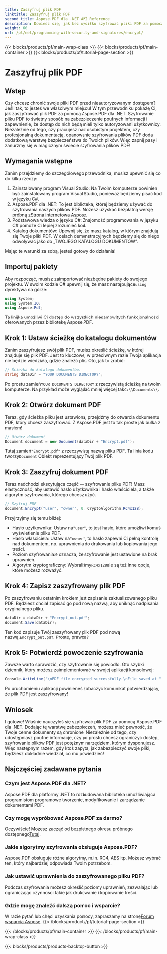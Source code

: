 ```yaml
---
title: Zaszyfruj plik PDF
linktitle: Zaszyfruj plik PDF
second_title: Aspose.PDF dla .NET API Reference
description: Dowiedz się, jak bez wysiłku szyfrować pliki PDF za pomocą Aspose.PDF dla .NET. Zabezpiecz poufne informacje dzięki naszemu prostemu przewodnikowi krok po kroku.
weight: 60
url: /pl/net/programming-with-security-and-signatures/encrypt/
---
```


{{< blocks/products/pf/main-wrap-class >}}
{{< blocks/products/pf/main-container >}}
{{< blocks/products/pf/tutorial-page-section >}}

# Zaszyfruj plik PDF

## Wstęp

Czy chcesz chronić swoje pliki PDF przed nieautoryzowanym dostępem? Jeśli tak, to jesteś we właściwym miejscu! W tym przewodniku pokażę Ci, jak zaszyfrować plik PDF za pomocą Aspose.PDF dla .NET. Szyfrowanie pliku PDF to świetny sposób na zabezpieczenie poufnych informacji i zapewnienie, że dostęp do nich będą mieli tylko autoryzowani użytkownicy. Niezależnie od tego, czy pracujesz nad osobistym projektem, czy profesjonalną dokumentacją, opanowanie szyfrowania plików PDF doda dodatkową warstwę bezpieczeństwa do Twoich plików. Więc zapnij pasy i zanurzmy się w magicznym świecie szyfrowania plików PDF!

## Wymagania wstępne

Zanim przejdziemy do szczegółowego przewodnika, musisz upewnić się co do kilku rzeczy:

1. Zainstalowany program Visual Studio: Na Twoim komputerze powinien być zainstalowany program Visual Studio, ponieważ będziemy pisać kod w języku C#.
2.  Aspose.PDF dla .NET: To jest biblioteka, której będziemy używać do szyfrowania naszych plików PDF. Możesz uzyskać bezpłatną wersję próbną z[Strona internetowa Aspose](https://releases.aspose.com/).
3. Podstawowa wiedza o języku C#: Znajomość programowania w języku C# pomoże Ci lepiej zrozumieć kod.
4. Katalog dokumentów: Upewnij się, że masz katalog, w którym znajdują się Twoje pliki PDF. W celach demonstracyjnych będziemy się do niego odwoływać jako do „TWOJEGO KATALOGU DOKUMENTÓW”.

Mając te warunki za sobą, jesteś gotowy do działania!

## Importuj pakiety

 Aby rozpocząć, musisz zaimportować niezbędne pakiety do swojego projektu. W swoim kodzie C# upewnij się, że masz następujące`using` dyrektywa na górze:

```csharp
using System;
using System.IO;
using Aspose.Pdf;
```

Ta linijka umożliwi Ci dostęp do wszystkich niesamowitych funkcjonalności oferowanych przez bibliotekę Aspose.PDF.

## Krok 1: Ustaw ścieżkę do katalogu dokumentów

Zanim zaszyfrujesz swój plik PDF, musisz określić ścieżkę, w której znajduje się plik PDF. Jest to kluczowe; w przeciwnym razie Twoja aplikacja nie będzie wiedziała, gdzie znaleźć plik. Oto, jak to zrobić:

```csharp
// Ścieżka do katalogu dokumentów.
string dataDir = "YOUR DOCUMENTS DIRECTORY";
```

 Po prostu zamień`YOUR DOCUMENTS DIRECTORY` z rzeczywistą ścieżką na twoim komputerze. Na przykład może wyglądać mniej więcej tak`C:\\Documents\\`.

## Krok 2: Otwórz dokument PDF

Teraz, gdy ścieżka pliku jest ustawiona, przejdźmy do otwarcia dokumentu PDF, który chcesz zaszyfrować. Z Aspose.PDF jest to tak proste jak bułka z masłem!

```csharp
// Otwórz dokument
Document document = new Document(dataDir + "Encrypt.pdf");
```

 Tutaj zamień`"Encrypt.pdf"` z rzeczywistą nazwą pliku PDF. Ta linia kodu tworzy`Document` Obiekt reprezentujący Twój plik PDF.

## Krok 3: Zaszyfruj dokument PDF

Teraz nadchodzi ekscytująca część — szyfrowanie pliku PDF! Masz elastyczność, aby ustawić hasło użytkownika i hasło właściciela, a także algorytm szyfrowania, którego chcesz użyć.

```csharp
// Szyfruj PDF
document.Encrypt("user", "owner", 0, CryptoAlgorithm.RC4x128);
```

Przyjrzyjmy się temu bliżej:
-  Hasło użytkownika: Ustaw na`"user"`, to jest hasło, które umożliwi komuś wyświetlenie pliku PDF.
-  Hasło właściciela: Ustaw na`"owner"`, to hasło zapewni Ci pełną kontrolę nad dokumentem, np. uprawnienia do drukowania lub kopiowania jego treści.
-  Poziom szyfrowania:`0` oznacza, że szyfrowanie jest ustawione na brak uprawnień.
-  Algorytm kryptograficzny: Wybraliśmy`RC4x128`ale są też inne opcje, które możesz rozważyć.

## Krok 4: Zapisz zaszyfrowany plik PDF

Po zaszyfrowaniu ostatnim krokiem jest zapisanie zaktualizowanego pliku PDF. Będziesz chciał zapisać go pod nową nazwą, aby uniknąć nadpisania oryginalnego pliku.

```csharp
dataDir = dataDir + "Encrypt_out.pdf";
document.Save(dataDir);
```

 Ten kod zapisuje Twój zaszyfrowany plik PDF pod nową nazwą,`Encrypt_out.pdf`. Proste, prawda?

## Krok 5: Potwierdź powodzenie szyfrowania

Zawsze warto sprawdzić, czy szyfrowanie się powiodło. Oto szybki dziennik, który możesz zaimplementować w swojej aplikacji konsolowej:

```csharp
Console.WriteLine("\nPDF file encrypted successfully.\nFile saved at " + dataDir);
```

Po uruchomieniu aplikacji powinieneś zobaczyć komunikat potwierdzający, że plik PDF jest zaszyfrowany!

## Wniosek

I gotowe! Właśnie nauczyłeś się szyfrować plik PDF za pomocą Aspose.PDF dla .NET. Dodając tę warstwę zabezpieczeń, możesz mieć pewność, że Twoje cenne dokumenty są chronione. Niezależnie od tego, czy udostępniasz poufne informacje, czy po prostu chcesz ograniczyć dostęp, szyfrowanie plików PDF jest potężnym narzędziem, którym dysponujesz. Więc następnym razem, gdy ktoś zapyta, jak zabezpieczyć swoje pliki, będziesz dokładnie wiedział, co mu powiedzieć!

## Najczęściej zadawane pytania

### Czym jest Aspose.PDF dla .NET?
Aspose.PDF dla platformy .NET to rozbudowana biblioteka umożliwiająca programistom programowe tworzenie, modyfikowanie i zarządzanie dokumentami PDF.

### Czy mogę wypróbować Aspose.PDF za darmo?
 Oczywiście! Możesz zacząć od bezpłatnego okresu próbnego dostępnego[Tutaj](https://releases.aspose.com/).

### Jakie algorytmy szyfrowania obsługuje Aspose.PDF?
Aspose.PDF obsługuje różne algorytmy, m.in. RC4, AES itp. Możesz wybrać ten, który najbardziej odpowiada Twoim potrzebom.

### Jak ustawić uprawnienia do zaszyfrowanego pliku PDF?
Podczas szyfrowania możesz określić poziomy uprawnień, zezwalając lub ograniczając czynności takie jak drukowanie i kopiowanie treści.

### Gdzie mogę znaleźć dalszą pomoc i wsparcie?
 W razie pytań lub chęci uzyskania pomocy, zapraszamy na stronę[Forum wsparcia Aspose](https://forum.aspose.com/c/pdf/10).
{{< /blocks/products/pf/tutorial-page-section >}}

{{< /blocks/products/pf/main-container >}}
{{< /blocks/products/pf/main-wrap-class >}}

{{< blocks/products/products-backtop-button >}}
